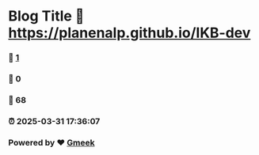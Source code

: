 # Blog Title :link: https://planenalp.github.io/IKB-dev 
### :page_facing_up: [1](https://planenalp.github.io/IKB-dev/tag.html) 
### :speech_balloon: 0 
### :hibiscus: 68 
### :alarm_clock: 2025-03-31 17:36:07 
### Powered by :heart: [Gmeek](https://github.com/Meekdai/Gmeek)
